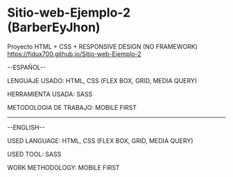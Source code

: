 # Sitio-web-Ejemplo-2 (BarberEyJhon)
Proyecto HTML + CSS + RESPONSIVE DESIGN (NO FRAMEWORK)
https://fidux700.github.io/Sitio-web-Ejemplo-2


--ESPAÑOL--

LENGUAJE USADO:
HTML, CSS (FLEX BOX, GRID, MEDIA QUERY)

HERRAMIENTA USADA:
SASS

METODOLOGIA DE TRABAJO:
MOBILE FIRST


-----------------------------------------------------------------------------------------------

--ENGLISH--

USED LANGUAGE:
HTML, CSS (FLEX BOX, GRID, MEDIA QUERY)


USED TOOL:
SASS


WORK METHODOLOGY:
MOBILE FIRST
